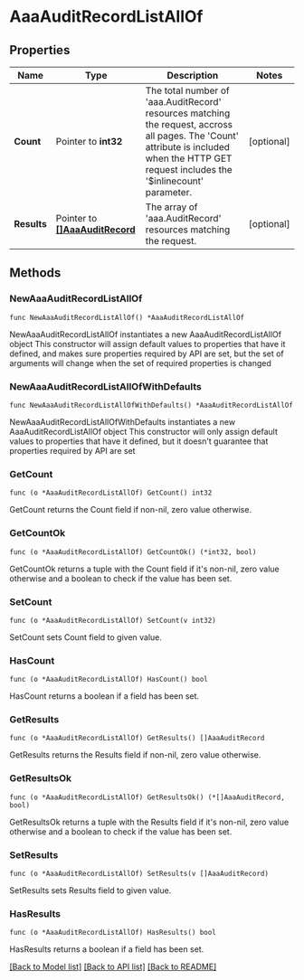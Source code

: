 # AaaAuditRecordListAllOf

## Properties

Name | Type | Description | Notes
------------ | ------------- | ------------- | -------------
**Count** | Pointer to **int32** | The total number of &#39;aaa.AuditRecord&#39; resources matching the request, accross all pages. The &#39;Count&#39; attribute is included when the HTTP GET request includes the &#39;$inlinecount&#39; parameter. | [optional] 
**Results** | Pointer to [**[]AaaAuditRecord**](aaa.AuditRecord.md) | The array of &#39;aaa.AuditRecord&#39; resources matching the request. | [optional] 

## Methods

### NewAaaAuditRecordListAllOf

`func NewAaaAuditRecordListAllOf() *AaaAuditRecordListAllOf`

NewAaaAuditRecordListAllOf instantiates a new AaaAuditRecordListAllOf object
This constructor will assign default values to properties that have it defined,
and makes sure properties required by API are set, but the set of arguments
will change when the set of required properties is changed

### NewAaaAuditRecordListAllOfWithDefaults

`func NewAaaAuditRecordListAllOfWithDefaults() *AaaAuditRecordListAllOf`

NewAaaAuditRecordListAllOfWithDefaults instantiates a new AaaAuditRecordListAllOf object
This constructor will only assign default values to properties that have it defined,
but it doesn't guarantee that properties required by API are set

### GetCount

`func (o *AaaAuditRecordListAllOf) GetCount() int32`

GetCount returns the Count field if non-nil, zero value otherwise.

### GetCountOk

`func (o *AaaAuditRecordListAllOf) GetCountOk() (*int32, bool)`

GetCountOk returns a tuple with the Count field if it's non-nil, zero value otherwise
and a boolean to check if the value has been set.

### SetCount

`func (o *AaaAuditRecordListAllOf) SetCount(v int32)`

SetCount sets Count field to given value.

### HasCount

`func (o *AaaAuditRecordListAllOf) HasCount() bool`

HasCount returns a boolean if a field has been set.

### GetResults

`func (o *AaaAuditRecordListAllOf) GetResults() []AaaAuditRecord`

GetResults returns the Results field if non-nil, zero value otherwise.

### GetResultsOk

`func (o *AaaAuditRecordListAllOf) GetResultsOk() (*[]AaaAuditRecord, bool)`

GetResultsOk returns a tuple with the Results field if it's non-nil, zero value otherwise
and a boolean to check if the value has been set.

### SetResults

`func (o *AaaAuditRecordListAllOf) SetResults(v []AaaAuditRecord)`

SetResults sets Results field to given value.

### HasResults

`func (o *AaaAuditRecordListAllOf) HasResults() bool`

HasResults returns a boolean if a field has been set.


[[Back to Model list]](../README.md#documentation-for-models) [[Back to API list]](../README.md#documentation-for-api-endpoints) [[Back to README]](../README.md)


